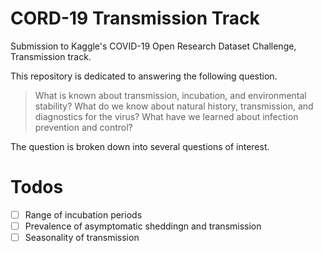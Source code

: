 # CORD-19 Transmission Track
Submission to Kaggle's COVID-19 Open Research Dataset Challenge, Transmission track.

This repository is dedicated to answering the following question.
> What is known about transmission, incubation, and environmental stability? What do we know about natural history, transmission, and diagnostics for the virus? What have we learned about infection prevention and control?

The question is broken down into several questions of interest.

# Todos
- [ ] Range of incubation periods
- [ ] Prevalence of asymptomatic sheddingn and transmission
- [ ] Seasonality of transmission
